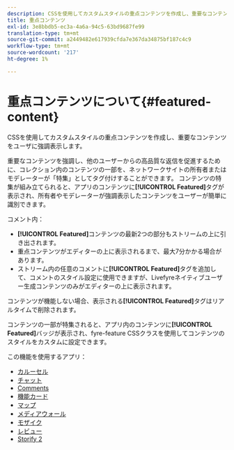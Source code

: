 ```yaml
---
description: CSSを使用してカスタムスタイルの重点コンテンツを作成し、重要なコンテンツをユーザに強調表示します。
title: 重点コンテンツ
exl-id: 3e8bbdb5-ec3a-4a6a-94c5-63bd9687fe99
translation-type: tm+mt
source-git-commit: a2449482e617939cfda7e367da34875bf187c4c9
workflow-type: tm+mt
source-wordcount: '217'
ht-degree: 1%

---
```


# 重点コンテンツについて{#featured-content}

CSSを使用してカスタムスタイルの重点コンテンツを作成し、重要なコンテンツをユーザに強調表示します。

重要なコンテンツを強調し、他のユーザーからの高品質な返信を促進するために、コレクション内のコンテンツの一部を、ネットワークサイトの所有者またはモデレーターが「特集」としてタグ付けすることができます。 コンテンツの特集が組み立てられると、アプリのコンテンツに&#x200B;**[!UICONTROL Featured]**&#x200B;タグが表示され、所有者やモデレーターが強調表示したコンテンツをユーザーが簡単に識別できます。

コメント内：

* **[!UICONTROL Featured]**&#x200B;コンテンツの最新2つの部分もストリームの上に引き出されます。
* 重点コンテンツがエディターの上に表示されるまで、最大7分かかる場合があります。
* ストリーム内の任意のコメントに&#x200B;**[!UICONTROL Featured]**&#x200B;タグを追加して、コメントのスタイル設定に使用できますが、Livefyreネイティブユーザー生成コンテンツのみがエディターの上に表示されます。

コンテンツが機能しない場合、表示される&#x200B;**[!UICONTROL Featured]**&#x200B;タグはリアルタイムで削除されます。

コンテンツの一部が特集されると、アプリ内のコンテンツに&#x200B;**[!UICONTROL Featured]**&#x200B;バッジが表示され、fyre-feature CSSクラスを使用してコンテンツのスタイルをカスタムに設定できます。

この機能を使用するアプリ：

* [カルーセル](/help/using/c-about-apps/c-carousel-app/c-carousel-app.md#c_carousel_app)
* [チャット](/help/using/c-about-apps/c-chat-app/c-chat-app.md#c_chat_app)
* [Comments](/help/using/c-about-apps/c-comments/c-comments.md)
* [機能カード](/help/using/c-about-apps/c-feature-card-app/c-feature-card-app.md#c_feature_card_app)
* [マップ](/help/using/c-about-apps/c-map-app/c-map-app.md#c_map_app)
* [メディアウォール](/help/using/c-about-apps/c-media-wall-app/c-media-wall-app.md#c_media_wall_app)
* [モザイク](/help/using/c-about-apps/c-mosaic-app/c-mosaic-app.md#c_mosaic_app)
* [レビュー](/help/using/c-about-apps/c-reviews-app/c-reviews-app.md#c_reviews_app)
* [Storify 2](/help/using/c-about-apps/c-storify2/c-storify2.md#c_storify2)
